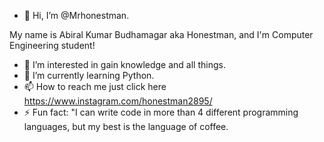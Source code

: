 - 👋 Hi, I’m @Mrhonestman.

 My name is Abiral Kumar Budhamagar aka Honestman, and I'm Computer Engineering student!
  
- 👀 I’m interested in gain knowledge and all things. 
- 🌱 I’m currently learning Python.
- 📫 How to reach me just click here https://www.instagram.com/honestman2895/
- ⚡ Fun fact: "I can write code in more than 4 different programming languages, but my best is the language of coffee.

<!---
Mrhonestman/Mrhonestman is a ✨ special ✨ repository because its `README.md` (this file) appears on your GitHub profile.
You can click the Preview link to take a look at your changes.
--->

